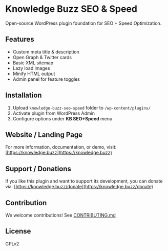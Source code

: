 # Knowledge Buzz SEO & Speed

Open-source WordPress plugin foundation for SEO + Speed Optimization.

## Features
- Custom meta title & description
- Open Graph & Twitter cards
- Basic XML sitemap
- Lazy load images
- Minify HTML output
- Admin panel for feature toggles

## Installation
1. Upload `knowledge-buzz-seo-speed` folder to `/wp-content/plugins/`
2. Activate plugin from WordPress Admin
3. Configure options under **KB SEO+Speed** menu

## Website / Landing Page
For more information, documentation, or demo, visit: [https://knowledge.buzz](https://knowledge.buzz)

## Support / Donations
If you like this plugin and want to support its development, you can donate via: [https://knowledge.buzz/donate](https://knowledge.buzz/donate)

## Contribution
We welcome contributions! See [CONTRIBUTING.md](CONTRIBUTING.md)

## License
GPLv2

